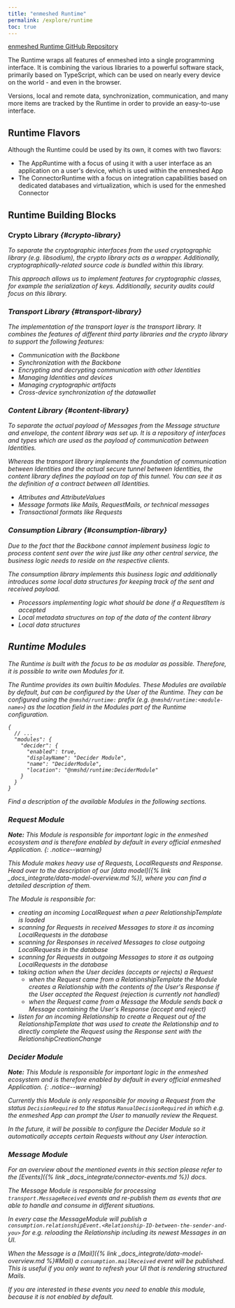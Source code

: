 ```yaml
---
title: "enmeshed Runtime"
permalink: /explore/runtime
toc: true
---
```


[enmeshed Runtime GitHub Repository](https://github.com/nmshd/cns-runtime)

The Runtime wraps all features of enmeshed into a single programming interface. It is combining the various libraries to a powerful software stack, primarily based on TypeScript, which can be used on nearly every device on the world - and even in the browser.

Versions, local and remote data, synchronization, communication, and many more items are tracked by the Runtime in order to provide an easy-to-use interface.

## Runtime Flavors

Although the Runtime could be used by its own, it comes with two flavors:

- The AppRuntime with a focus of using it with a user interface as an application on a user's device, which is used within the enmeshed App
- The ConnectorRuntime with a focus on integration capabilities based on dedicated databases and virtualization, which is used for the enmeshed Connector

## Runtime Building Blocks

### Crypto Library <a href="https://github.com/nmshd/cns-crypto"><i class="fab fa-fw fa-github"/></a> {#crypto-library}

To separate the cryptographic interfaces from the used cryptographic library (e.g. libsodium), the crypto library acts as a wrapper. Additionally, cryptographically-related source code is bundled within this library.

This approach allows us to implement features for cryptographic classes, for example the serialization of keys. Additionally, security audits could focus on this library.

### Transport Library <a href="https://github.com/nmshd/cns-transport"><i class="fab fa-fw fa-github"/></a> {#transport-library}

The implementation of the transport layer is the transport library. It combines the features of different third party libraries and the crypto library to support the following features:

- Communication with the Backbone
- Synchronization with the Backbone
- Encrypting and decrypting communication with other Identities
- Managing Identities and devices
- Managing cryptographic artifacts
- Cross-device synchronization of the datawallet

### Content Library <a href="https://github.com/nmshd/cns-content"><i class="fab fa-fw fa-github"/></a> {#content-library}

To separate the actual payload of Messages from the Message structure and envelope, the content library was set up. It is a repository of interfaces and types which are used as the payload of communication between Identities.

Whereas the transport library implements the foundation of communication between Identities and the actual secure tunnel between Identities, the content library defines the payload on top of this tunnel. You can see it as the definition of a contract between all Identities.

- Attributes and AttributeValues
- Message formats like Mails, RequestMails, or technical messages
- Transactional formats like Requests

### Consumption Library <a href="https://github.com/nmshd/cns-consumption"><i class="fab fa-fw fa-github"/></a> {#consumption-library}

Due to the fact that the Backbone cannot implement business logic to process content sent over the wire just like any other central service, the business logic needs to reside on the respective clients.

The consumption library implements this business logic and additionally introduces some local data structures for keeping track of the sent and received payload.

- Processors implementing logic what should be done if a RequestItem is accepted
- Local metadata structures on top of the data of the content library
- Local data structures

## Runtime Modules

The Runtime is built with the focus to be as modular as possible. Therefore, it is possible to write own Modules for it.

The Runtime provides its own builtin Modules. These Modules are available by default, but can be configured by the User of the Runtime. They can be configured using the `@nmshd/runtime:` prefix (e.g. `@nmshd/runtime:<module-name>`) as the location field in the Modules part of the Runtime configuration.

```jsonc
{
  // ...
  "modules": {
    "decider": {
      "enabled": true,
      "displayName": "Decider Module",
      "name": "DeciderModule",
      "location": "@nmshd/runtime:DeciderModule"
    }
  }
}
```

Find a description of the available Modules in the following sections.

### Request Module

**Note:** This Module is responsible for important logic in the enmeshed ecosystem and is therefore enabled by default in every official enmeshed Application.
{: .notice--warning}

This Module makes heavy use of Requests, LocalRequests and Response. Head over to the description of our [data model]({% link _docs_integrate/data-model-overview.md %}), where you can find a detailed description of them.

The Module is responsible for:

- creating an incoming LocalRequest when a peer RelationshipTemplate is loaded
- scanning for Requests in received Messages to store it as incoming LocalRequests in the database
- scanning for Responses in received Messages to close outgoing LocalRequests in the database
- scanning for Requests in outgoing Messages to store it as outgoing LocalRequests in the database
- taking action when the User decides (accepts or rejects) a Request
  - when the Request came from a RelationshipTemplate the Module creates a Relationship with the contents of the User's Response if the User accepted the Request (rejection is currently not handled)
  - when the Request came from a Message the Module sends back a Message containing the User's Response (accept and reject)
- listen for an incoming Relationship to create a Request out of the RelationshipTemplate that was used to create the Relationship and to directly complete the Request using the Response sent with the RelationshipCreationChange

### Decider Module

**Note:** This Module is responsible for important logic in the enmeshed ecosystem and is therefore enabled by default in every official enmeshed Application.
{: .notice--warning}

Currently this Module is only responsible for moving a Request from the status `DecisionRequired` to the status `ManualDecisionRequired` in which e.g. the enmeshed App can prompt the User to manually review the Request.

In the future, it will be possible to configure the Decider Module so it automatically accepts certain Requests without any User interaction.

### Message Module

For an overview about the mentioned events in this section please refer to the [Events]({% link _docs_integrate/connector-events.md %}) docs.

The Message Module is responsible for processing `transport.MessageReceived` events and re-publish them as events that are able to handle and consume in different situations.

In every case the MessageModule will publish a `consumption.relationshipEvent.<Relationship-ID-between-the-sender-and-you>` for e.g. reloading the Relationship including its newest Messages in an UI.

When the Message is a [Mail]({% link _docs_integrate/data-model-overview.md %}#Mail) a `consumption.mailReceived` event will be published. This is useful if you only want to refresh your UI that is rendering structured Mails.

If you are interested in these events you need to enable this module, because it is not enabled by default.
